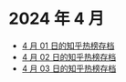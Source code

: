 # 2024 年 4 月

+ [4 月 01 日的知乎热榜存档](/2024-4/01)
+ [4 月 02 日的知乎热榜存档](/2024-4/02)
+ [4 月 03 日的知乎热榜存档](/2024-4/03)
